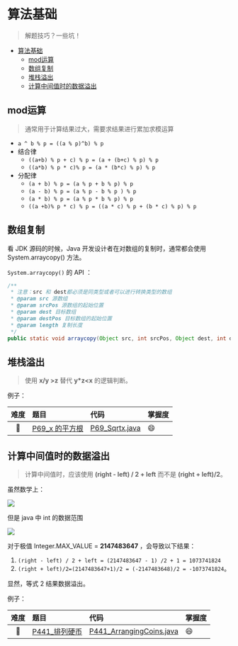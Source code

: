 # 算法基础

> 解题技巧？一些坑！

- [算法基础](#算法基础)
  - [mod运算](#mod运算)
  - [数组复制](#数组复制)
  - [堆栈溢出](#堆栈溢出)
  - [计算中间值时的数据溢出](#计算中间值时的数据溢出)

## mod运算

> 通常用于计算结果过大，需要求结果进行累加求模运算

- `a ^ b % p = ((a % p)^b) % p`
- 结合律
    - `((a+b) % p + c) % p = (a + (b+c) % p) % p`
    - `((a*b) % p * c)% p = (a * (b*c) % p) % p `
- 分配律
    - `(a + b) % p = (a % p + b % p) % p`
    - `(a - b) % p = (a % p - b % p ) % p`
    - `(a * b) % p = (a % p * b % p) % p`
    - `((a +b)% p * c) % p = ((a * c) % p + (b * c) % p) % p`


## 数组复制

看 JDK 源码的时候，Java 开发设计者在对数组的复制时，通常都会使用 System.arraycopy() 方法。

`System.arraycopy()` 的 API ：
```java
/**
 * 注意：src 和 dest都必须是同类型或者可以进行转换类型的数组
 * @param src 源数组
 * @param srcPos 源数组的起始位置
 * @param dest 目标数组
 * @param destPos 目标数组的起始位置
 * @param length 复制长度
 */
public static void arraycopy(Object src, int srcPos, Object dest, int destPos, int length);
```

## 堆栈溢出

> 使用 <strong>x/y >z</strong> 替代 <strong>y*z<x</strong> 的逻辑判断。

例子：

|难度|题目|代码|掌握度|
|:---:|:---|:---|:---|
|💚 |[P69_x 的平方根](./../content/P69_Sqrtx.md)  |[P69_Sqrtx.java](./../../P69_Sqrtx.java)|😄|

## 计算中间值时的数据溢出

> 计算中间值时，应该使用 <strong>(right - left) / 2 + left</strong> 而不是 <strong>(right + left)/2</strong>。

虽然数学上：

<img src="https://latex.codecogs.com/svg.image?(right-left)/2&plus;left=(right&plus;left)/2"/>

但是 java 中 int 的数据范围 

<img src="https://latex.codecogs.com/svg.image?int\in&space;[-2^{31},2^{31}-1],2^{31}=2147483648"/>

对于极值 Integer.MAX_VALUE = **2147483647** ，会导致以下结果：
1. `(right - left) / 2 + left = (2147483647 - 1) /2 + 1 = 1073741824`
2. `(right + left)/2=(2147483647+1)/2 = (-2147483648)/2 = -1073741824`。

显然，等式 2 结果数据溢出。

例子：

|难度|题目|代码|掌握度|
|:---:|:---|:---|:---|
|💚 |[P441_排列硬币](./../content/P441_ArrangingCoins.md)  |[P441_ArrangingCoins.java](./../../P441_ArrangingCoins.java)|😄|
